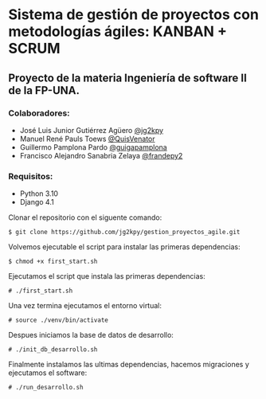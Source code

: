 # Sistema de gestión de proyectos con metodologías ágiles: KANBAN + SCRUM
## Proyecto de la materia Ingeniería de software II de la FP-UNA.

### Colaboradores:
* José Luis Junior Gutiérrez Agüero [@jg2kpy](https://github.com/jg2kpy)
* Manuel René Pauls Toews [@QuisVenator](https://github.com/QuisVenator)
* Guillermo Pamplona Pardo [@guigapamplona](https://github.com/guigapamplona)
* Francisco Alejandro Sanabria Zelaya [@frandepy2](https://github.com/frandepy2)

### Requisitos:
* Python 3.10
* Django 4.1

Clonar el repositorio con el siguente comando:

```
$ git clone https://github.com/jg2kpy/gestion_proyectos_agile.git
```

Volvemos ejecutable el script para instalar las primeras dependencias:
```
$ chmod +x first_start.sh
```

Ejecutamos el script que instala las primeras dependencias:
```
# ./first_start.sh
```

Una vez termina ejecutamos el entorno virtual:
```
# source ./venv/bin/activate
```

Despues iniciamos la base de datos de desarrollo:
```
# ./init_db_desarrollo.sh
```

Finalmente instalamos las ultimas dependencias, hacemos migraciones y ejecutamos el software:
```
# ./run_desarrollo.sh
```
